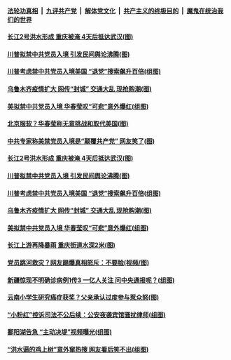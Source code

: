 ####  [法轮功真相](../../../../basic/blob/master/README.md?t=07181102) &nbsp;|&nbsp; [九评共产党](../../../../9ping.md/blob/master/README.md?t=07181102) &nbsp;|&nbsp; [解体党文化](../../../../jtdwh.md/blob/master/README.md?t=07181102)  &nbsp;|&nbsp; [共产主义的终极目的](../../../../gczydzjmd.md/blob/master/README.md?t=07181102) &nbsp;|&nbsp; [魔鬼在统治我们的世界](../../../../mgztzwmdsj.md/blob/master/README.md?t=07181102) 

#### [长江2号洪水形成 重庆被淹 4天后抵达武汉(图)](../pages/p1/940070.md?t=07181102) 


#### [川普拟禁中共党员入境 引发民间舆论沸腾(图)](../pages/p1/940012.md?t=07181102) 

#### [川普考虑禁中共党员入境美国 “退党”搜索飙升百倍(组图)](../pages/p1/940009.md?t=07181102) 

#### [乌鲁木齐疫情扩大 网传“封城” 交通大乱 现抢购潮(图)](../pages/p1/940006.md?t=07181102) 

#### [美拟禁中共党员入境 华春莹叹“可悲”意外爆红(组图)](../pages/p1/939947.md?t=07181102) 

#### [北京服软？华春莹称无意挑战和取代美国(图)](../pages/p1/940078.md?t=07181102) 

#### [中共专家称美禁党员入境是“颠覆共产党” 网友笑了(图)](../pages/p1/940072.md?t=07181102) 

#### [长江2号洪水形成 重庆被淹 4天后抵达武汉(图)](../pages/p1/940070.md?t=07181102) 




#### [川普拟禁中共党员入境 引发民间舆论沸腾(图)](../pages/p1/940012.md?t=07181102) 

#### [川普考虑禁中共党员入境美国 “退党”搜索飙升百倍(组图)](../pages/p1/940009.md?t=07181102) 

#### [乌鲁木齐疫情扩大 网传“封城” 交通大乱 现抢购潮(图)](../pages/p1/940006.md?t=07181102) 

#### [美拟禁中共党员入境 华春莹叹“可悲”意外爆红(组图)](../pages/p1/939947.md?t=07181102) 

#### [长江上游再降暴雨 重庆街道水深2米(图)](../pages/p1/939960.md?t=07181102) 

#### [党员跳河救灾？网友踢爆真相怒斥：不要脸(视频/图)](../pages/p1/939944.md?t=07181102) 




#### [新疆惊现不明确诊病例1传3 一亿人关注 问中央通报呢？(组图)](../pages/p1/939922.md?t=07181102) 

#### [云南小学生研究癌症获奖？父亲承认过度参与惹众怒(图)](../pages/p1/939893.md?t=07181102) 

#### [“小粉红”控诉司法不公后续：公安夜袭宾馆骚扰律师(组图)](../pages/p1/939870.md?t=07181102) 

#### [鄱阳湖告急 “主动决堤”视频曝光(组图)](../pages/p1/939877.md?t=07181102) 

#### [“洪水逼的鸡上树”意外窜热搜 网友看后笑不出(组图)](../pages/p1/939863.md?t=07181102) 

